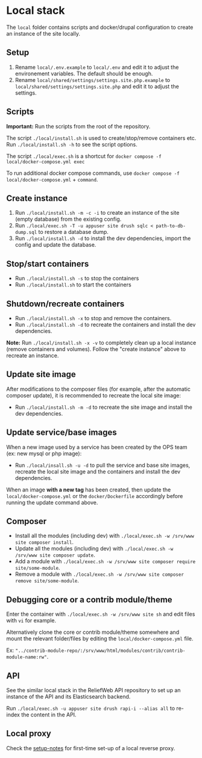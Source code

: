 # Local stack

The `local` folder contains scripts and docker/drupal configuration to create an instance of the site locally.

## Setup

1. Rename `local/.env.example` to `local/.env` and edit it to adjust the environement variables. The default should be enough.
2. Rename `local/shared/settings/settings.site.php.example` to `local/shared/settings/settings.site.php` and edit it to adjust the settings.

## Scripts

**Important:** Run the scripts from the root of the repository.

The script `./local/install.sh` is used to create/stop/remove containers etc. Run `./local/install.sh -h` to see the script options.

The script `./local/exec.sh` is a shortcut for `docker compose -f local/docker-compose.yml exec`

To run additional docker compose commands, use `docker compose -f local/docker-compose.yml` + `command`.

## Create instance

1. Run `./local/install.sh -m -c -i` to create an instance of the site (empty database) from the existing config.
2. Run `./local/exec.sh -T -u appuser site drush sqlc < path-to-db-dump.sql` to restore a database dump.
3. Run `./local/install.sh -d` to install the dev dependencies, import the config and update the database.

## Stop/start containers

- Run `./local/install.sh -s` to stop the containers
- Run `./local/install.sh` to start the containers

## Shutdown/recreate containers

- Run `./local/install.sh -x` to stop and remove the containers.
- Run `./local/install.sh -d` to recreate the containers and install the dev dependencies.

**Note:** Run `./local/install.sh -x -v` to completely clean up a local instance (remove containers and volumes). Follow the "create instance" above to recreate an instance.

## Update site image

After modifications to the composer files (for example, after the automatic composer update), it is recommended to recreate the local site image:

- Run `./local/install.sh -m -d` to recreate the site image and install the dev dependencies.

## Update service/base images

When a new image used by a service has been created by the OPS team (ex: new mysql or php image):

- Run `./local/insall.sh -u -d` to pull the service and base site images, recreate the local site image and the containers and install the dev dependencies.

When an image **with a new tag** has been created, then update the `local/docker-compose.yml` or the `docker/Dockerfile` accordingly before running the update command above.

## Composer

- Install all the modules (including dev) with `./local/exec.sh -w /srv/www site composer install`.
- Update all the modules (including dev) with `./local/exec.sh -w /srv/www site composer update`.
- Add a module with `./local/exec.sh -w /srv/www site composer require site/some-module`.
- Remove a module with `./local/exec.sh -w /srv/www site composer remove site/some-module`.

## Debugging core or a contrib module/theme

Enter the container with `./local/exec.sh -w /srv/www site sh` and edit files with `vi` for example.

Alternatively clone the core or contrib module/theme somewhere and mount the relevant folder/files by editing the `local/docker-compose.yml` file.

Ex: `"../contrib-module-repo/:/srv/www/html/modules/contrib/contrib-module-name:rw"`.

## API

See the similar local stack in the ReliefWeb API repository to set up an instance of the API and its Elasticsearch backend.

Run `./local/exec.sh -u appuser site drush rapi-i --alias all` to re-index the content in the API.

## Local proxy

Check the [setup-notes](https://github.com/UN-OCHA/local-reverse-proxy/blob/main/setup-notes.md) for first-time set-up of a local reverse proxy.
